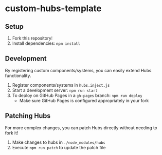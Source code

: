 # custom-hubs-template

## Setup
 
1) Fork this repository!
3) Install dependencies:  `npm install`

## Development

By registering custom components/systems, you can easily extend Hubs functionality. 

1) Register components/systems in `hubs.inject.js`
2) Start a development server: `npm run start`
3) To deploy on GitHub Pages in a `gh-pages` branch: `npm run deploy` 
    * Make sure GitHub Pages is configured appropriately in your fork

## Patching Hubs

For more complex changes, you can patch Hubs directly without needing to fork it!

1) Make changes to hubs in `./node_modules/hubs`
2) Execute `npm run patch` to update the patch file
